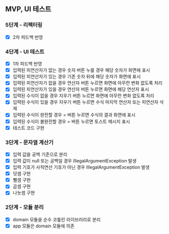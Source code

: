 ## MVP, UI 테스트

### 5단계 - 리팩터링
- [x] 2차 피드백 반영

### 4단계 - UI 테스트
- [x] 1차 피드백 반영
- [x] 입력된 피연산자가 없는 경우 숫자 버튼 누를 경우 해당 숫자가 화면에 표시
- [x] 입력된 피연산자가 있는 경우 기존 숫자 뒤에 해당 숫자가 화면에 표시
- [x] 입력된 피연산자가 없을 경우 연산자 버튼 누르면 화면에 아무런 변화 없도록 처리
- [x] 입력된 피연산자가 있을 경우 연산자 버튼 누르면 화면에 해당 연산자 표시
- [x] 입력된 수식이 없을 경우 지우기 버튼 누르면 화면에 아무런 변화 없도록 처리
- [x] 입력된 수식이 있을 경우 지우기 버튼 누르면 수식 마지막 연산자 또는 피연산자 삭제
- [x] 입력된 수식이 완전할 경우 = 버튼 누르면 수식의 결과 화면에 표시
- [x] 입력된 수식이 불완전할 경우 = 버튼 누르면 토스트 메시지 표시
- [x] 테스트 코드 구현

### 3단계 - 문자열 계산기
- [x] 입력 값을 공백 기준으로 분리
- [x] 입력 값이 null 또는 공백일 경우 IllegalArgumentException 발생
- [x] 입력 기호가 사칙연산 기호가 아닌 경우 IllegalArgumentException 발생
- [x] 덧셈 구현
- [x] 뺄셈 구현
- [x] 곱셈 구현
- [x] 나눗셈 구현

### 2단계 - 모듈 분리
- [x] domain 모듈을 순수 코틀린 라이브러리로 분리
- [x] app 모듈은 domain 모듈에 의존